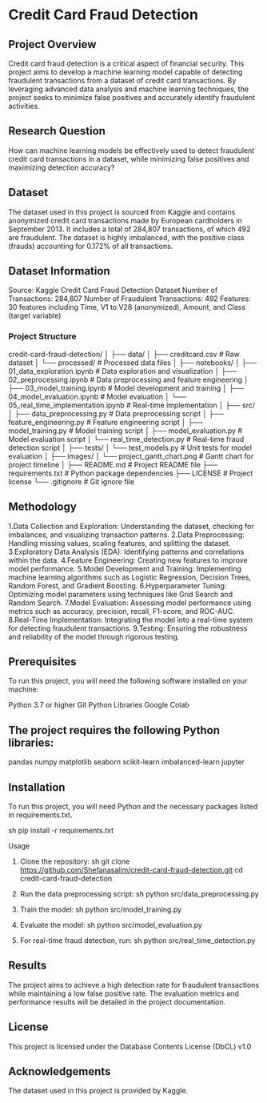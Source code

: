 # Credit Card Fraud Detection


## Project Overview
Credit card fraud detection is a critical aspect of financial security. This project aims to develop a machine learning model capable of detecting fraudulent transactions from a dataset of credit card transactions. By leveraging advanced data analysis and machine learning techniques, the project seeks to minimize false positives and accurately identify fraudulent activities.


## Research Question
How can machine learning models be effectively used to detect fraudulent credit card transactions in a dataset, while minimizing false positives and maximizing detection accuracy?


## Dataset
The dataset used in this project is sourced from Kaggle and contains anonymized credit card transactions made by European cardholders in September 2013. It includes a total of 284,807 transactions, of which 492 are fraudulent. The dataset is highly imbalanced, with the positive class (frauds) accounting for 0.172% of all transactions.


## Dataset Information
Source: Kaggle Credit Card Fraud Detection Dataset
Number of Transactions: 284,807
Number of Fraudulent Transactions: 492
Features: 30 features including Time, V1 to V28 (anonymized), Amount, and Class (target variable)


### Project Structure
credit-card-fraud-detection/
│
├── data/
│   ├── creditcard.csv              # Raw dataset
│   └── processed/                  # Processed data files
│
├── notebooks/
│   ├── 01_data_exploration.ipynb   # Data exploration and visualization
│   ├── 02_preprocessing.ipynb      # Data preprocessing and feature engineering
│   ├── 03_model_training.ipynb     # Model development and training
│   ├── 04_model_evaluation.ipynb   # Model evaluation
│   └── 05_real_time_implementation.ipynb  # Real-time implementation
│
├── src/
│   ├── data_preprocessing.py       # Data preprocessing script
│   ├── feature_engineering.py      # Feature engineering script
│   ├── model_training.py           # Model training script
│   ├── model_evaluation.py         # Model evaluation script
│   └── real_time_detection.py      # Real-time fraud detection script
│
├── tests/
│   └── test_models.py              # Unit tests for model evaluation
│
├── images/
│   └── project_gantt_chart.png     # Gantt chart for project timeline
│
├── README.md                       # Project README file
├── requirements.txt                # Python package dependencies
├── LICENSE                         # Project license
└── .gitignore                      # Git ignore file


## Methodology
1.Data Collection and Exploration: Understanding the dataset, checking for imbalances, and visualizing transaction patterns.
2.Data Preprocessing: Handling missing values, scaling features, and splitting the dataset.
3.Exploratory Data Analysis (EDA): Identifying patterns and correlations within the data.
4.Feature Engineering: Creating new features to improve model performance.
5.Model Development and Training: Implementing machine learning algorithms such as Logistic Regression, Decision Trees, Random Forest, and Gradient Boosting.
6.Hyperparameter Tuning: Optimizing model parameters using techniques like Grid Search and Random Search.
7.Model Evaluation: Assessing model performance using metrics such as accuracy, precision, recall, F1-score, and ROC-AUC.
8.Real-Time Implementation: Integrating the model into a real-time system for detecting fraudulent transactions.
9.Testing: Ensuring the robustness and reliability of the model through rigorous testing.


## Prerequisites
To run this project, you will need the following software installed on your machine:


Python 3.7 or higher
Git
Python Libraries
Google Colab


## The project requires the following Python libraries:


pandas
numpy
matplotlib
seaborn
scikit-learn
imbalanced-learn
jupyter


## Installation
To run this project, you will need Python and the necessary packages listed in requirements.txt.


sh
pip install -r requirements.txt


Usage
1. Clone the repository:
sh
git clone https://github.com/Shefanasalim/credit-card-fraud-detection.git
cd credit-card-fraud-detection


2. Run the data preprocessing script:
sh
python src/data_preprocessing.py


3. Train the model:
sh
python src/model_training.py


4. Evaluate the model:
sh
python src/model_evaluation.py


5. For real-time fraud detection, run:
sh
python src/real_time_detection.py


## Results
The project aims to achieve a high detection rate for fraudulent transactions while maintaining a low false positive rate. The evaluation metrics and performance results will be detailed in the project documentation.


## License
This project is licensed under the Database Contents License (DbCL) v1.0


## Acknowledgements
The dataset used in this project is provided by Kaggle.
